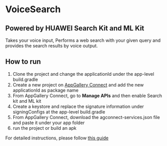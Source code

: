 # VoiceSearch
## Powered by HUAWEI Search Kit and ML Kit
Takes your voice input, Performs a web search with your given query and provides the search results by voice output.

## How to run
1. Clone the project and change the applicationId under the app-level build.gradle
2. Create a new project on [AppGallery Connect](https://developer.huawei.com/consumer/en/service/josp/agc/index.html#/) and add the new applicationId as package name
3. From AppGallery Connect, go to **Manage APIs** and then enable Search kit and ML kit
4. Create a keystore and replace the signature information under signingConfigs at the app-level build.gradle
5. From AppGallery Connect, download the agconnect-services.json file and paste it under your app folder
6. run the project or build an apk

For detailed instructions, please follow [this guide](https://forums.developer.huawei.com/forumPortal/en/topic/0202537426455050190)
